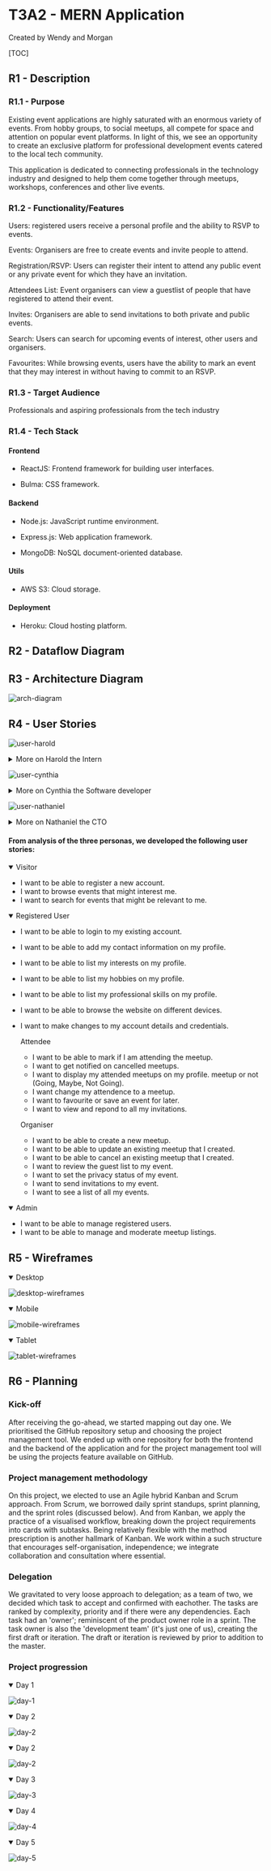# T3A2 - MERN Application
Created by Wendy and Morgan

[TOC]

## R1 - Description

### R1.1 - Purpose

Existing event applications are highly saturated with an enormous variety of events. From hobby groups, to social meetups, all compete for space and attention on popular event platforms. In light of this, we see an opportunity to create an exclusive platform for professional development events catered to the local tech community.  

This application is dedicated to connecting professionals in the technology industry and designed to help them come together through meetups, workshops, conferences and other live events. 

### R1.2 - Functionality/Features

Users: registered users receive a personal profile and the ability to RSVP to events. 

Events: Organisers are free to create events and invite people to attend.  

Registration/RSVP: Users can register their intent to attend any public event or any private event for which they have an invitation. 

Attendees List: Event organisers can view a guestlist of people that have registered to attend their event.

Invites: Organisers are able to send invitations to both private and public events. 

Search: Users can search for upcoming events of interest, other users and organisers. 

Favourites: While browsing events, users have the ability to mark an event that they may interest in without having to commit to an RSVP. 
 
### R1.3 - Target Audience
Professionals and aspiring professionals from the tech industry

### R1.4 - Tech Stack

#### Frontend

- ReactJS: Frontend framework for building user interfaces.

- Bulma: CSS framework.

#### Backend

- Node.js: JavaScript runtime environment.

- Express.js: Web application framework.

- MongoDB: NoSQL document-oriented database.

#### Utils

- AWS S3: Cloud storage.

#### Deployment

- Heroku: Cloud hosting platform.

## R2 - Dataflow Diagram

## R3 - Architecture Diagram

![arch-diagram](./assets/arch-diagram.png)

## R4 - User Stories

![user-harold](./assets/user-harold.jpg)

<details>
<summary> More on Harold the Intern </summary>

Harold is a recent graduate from a bootcamp course. In the last 6 months he had been diligently developing is coding skills but in doing so he had somewhat neglected career building activities. He has a network of peers but very few professional connections in the local tech community. Harold has a couple items on his portfolio but does not feel confident sending it to employers as of yet. He's concerned about his job prospects as well as leaving a highly supportive network. He's developed an affinity for Javascript and would like to become more proficient in React. Harold has also heard that having a mentor that can vouch for you can dramatically influence your career. 

</details>

![user-cynthia](./assets/user-cynthia.jpg)

<details>
<summary> More on Cynthia the Software developer </summary>

After completing her CS degree 9 years ago, Cynthia has worked in software development and is now looking for her vertical move. She's been keeping up to date with the latest frameworks and languages and becoming much more active online, trying to establish herself as an expert on NoSQL databases, such as a MongoDB. Presently, her professional network consists of mostly data analysts and data professionals - she would like to change that. Cynthia wants to engage with the growing tech community in her local area and participate in discussions. 

</details>

![user-nathaniel](./assets/user-nathaniel.jpg)

<details>
<summary> More on Nathaniel the CTO </summary>
Nathaniel was completing his CS degree as he co-founded his first startup - a logistics platform. He is now the CTO of Starlink and has been in the industry for 17 years. He's looking give back, and to cultivate the local eco-system and the next generation of tech professionals. He's well established as a thought leader but believes in the value of face to face interactions. Nathaniel is also on the look out for up and coming talent to recruit; he understands that good talent is hard to come by and a very rare commodity.  

</details>

#### From analysis of the three personas, we developed the following user stories:

<details open>
<summary> Visitor </summary>

+ I want to be able to register a new account.
+ I want to browse events that might interest me.
+ I want to search for events that might be relevant to me.

</details>

<details open>
<summary> Registered User </summary>

+ I want to be able to login to my existing account.
+ I want to be able to add my contact information on my profile.
+ I want to be able to list my interests on my profile.
+ I want to be able to list my hobbies on my profile.
+ I want to be able to list my professional skills on my profile.
+ I want to be able to browse the website on different devices.
+ I want to make changes to my account details and credentials.

    Attendee
    + I want to be able to mark if I am attending the meetup.
    + I want to get notified on cancelled meetups.
    + I want to display my attended meetups on my profile. meetup or not (Going, Maybe, Not Going).
    + I want change my attendence to a meetup.
    + I want to favourite or save an event for later.
    + I want to view and repond to all my invitations.

    Organiser
    + I want to be able to create a new meetup.
    + I want to be able to update an existing meetup that I created.
    + I want to be able to cancel an existing meetup that I created.
    + I want to review the guest list to my event.
    + I want to set the privacy status of my event.
    + I want to send invitations to my event.
    + I want to see a list of all my events. 

</details>

<details open>
<summary> Admin </summary>

+ I want to be able to manage registered users.
+ I want to be able to manage and moderate meetup listings.

</details>

## R5 - Wireframes

<details open>
<summary> Desktop </summary>

![desktop-wireframes](./assets/wireframes/Desktop.png)

</details>

<details open>
<summary> Mobile </summary>

![mobile-wireframes](./assets/wireframes/Mobile.png)

</details>

<details open>
<summary> Tablet </summary>

![tablet-wireframes](./assets/wireframes/Tablet.png)

</details>

## R6 - Planning

### Kick-off
After receiving the go-ahead, we started mapping out day one. We prioritised the GitHub repository setup and choosing the project management tool. We ended up with one repository for both the frontend and the backend of the application and for the project management tool will be using the projects feature available on GitHub. 

### Project management methodology
On this project, we elected to use an Agile hybrid Kanban and Scrum approach. From Scrum, we borrowed daily sprint standups, sprint planning, and the sprint roles (discussed below). And from Kanban, we apply the practice of a visualised workflow, breaking down the project requirements into cards with subtasks. Being relatively flexible with the method prescription is another hallmark of Kanban. We work within a such structure that encourages self-organisation, independence; we integrate collaboration and consultation  where essential.

### Delegation
We gravitated to very loose approach to delegation; as a team of two, we decided which task to accept and confirmed with eachother. The tasks are ranked by complexity, priority and if there were any dependencies. Each task had an 'owner'; reminiscent of the product owner role in a sprint. The task owner is also the 'development team' (it's just one of us), creating the first draft or iteration. The draft or iteration is reviewed by  prior to addition to the master.

### Project progression

<details open>
<summary> Day 1</summary>

![day-1](./assets/project-progression/day-1-start.png)

</details>

<details open>
<summary> Day 2</summary>

![day-2](./assets/project-progression/day-2-start.png)

</details>

<details open>
<summary> Day 2</summary>

![day-2](./assets/project-progression/day-2-start.png)

</details>

<details open>
<summary> Day 3</summary>

![day-3](./assets/project-progression/day-3-start.png)

</details>

<details open>
<summary> Day 4</summary>

![day-4](./assets/project-progression/day-4-start.png)

</details>

<details open>
<summary> Day 5</summary>

![day-5](./assets/project-progression/day-5-start.png)

</details>